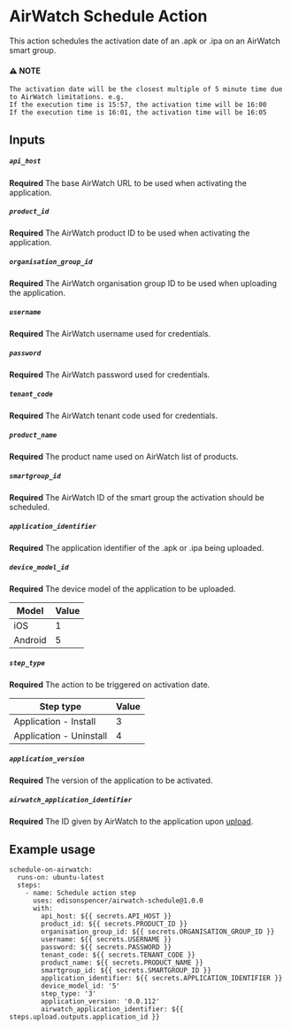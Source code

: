 # AirWatch Schedule Action

This action schedules the activation date of an .apk or .ipa on an AirWatch smart group.

#### ⚠️  NOTE

```
The activation date will be the closest multiple of 5 minute time due to AirWatch limitations. e.g.
If the execution time is 15:57, the activation time will be 16:00
If the execution time is 16:01, the activation time will be 16:05
```

## Inputs

##### `api_host`

**Required** The base AirWatch URL to be used when activating the application.

##### `product_id`

**Required** The AirWatch product ID to be used when activating the application.
 
##### `organisation_group_id`

**Required** The AirWatch organisation group ID to be used when uploading the application.

##### `username`

**Required** The AirWatch username used for credentials.

##### `password`

**Required** The AirWatch password used for credentials.

##### `tenant_code`

**Required** The AirWatch tenant code used for credentials.

##### `product_name`

**Required** The product name used on AirWatch list of products.

##### `smartgroup_id`

**Required** The AirWatch ID of the smart group the activation should be scheduled.

##### `application_identifier`

**Required** The application identifier of the .apk or .ipa being uploaded.

##### `device_model_id`

**Required** The device model of the application to be uploaded.

| Model      | Value |
| ---------- | ----- |
| iOS        |   1   |
| Android    |   5   |

##### `step_type`

**Required** The action to be triggered on activation date.

| Step type               | Value |
| ----------------------- | ----- |
| Application - Install   |   3   |
| Application - Uninstall |   4   |

##### `application_version`

**Required** The version of the application to be activated.

##### `airwatch_application_identifier`

**Required** The ID given by AirWatch to the application upon [upload](https://github.com/marketplace/actions/airwatch-upload).

## Example usage

```
schedule-on-airwatch:
  runs-on: ubuntu-latest
  steps:
    - name: Schedule action step
      uses: edisonspencer/airwatch-schedule@1.0.0
      with:
        api_host: ${{ secrets.API_HOST }}
        product_id: ${{ secrets.PRODUCT_ID }}
        organisation_group_id: ${{ secrets.ORGANISATION_GROUP_ID }}
        username: ${{ secrets.USERNAME }}
        password: ${{ secrets.PASSWORD }}
        tenant_code: ${{ secrets.TENANT_CODE }}
        product_name: ${{ secrets.PRODUCT_NAME }}
        smartgroup_id: ${{ secrets.SMARTGROUP_ID }}
        application_identifier: ${{ secrets.APPLICATION_IDENTIFIER }}
        device_model_id: '5'
        step_type: '3'
        application_version: '0.0.112'
        airwatch_application_identifier: ${{ steps.upload.outputs.application_id }}
```